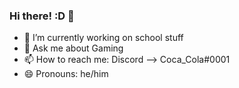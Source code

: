 ### Hi there! :D 👋


- 🔭 I’m currently working on school stuff
- 💬 Ask me about Gaming
- 📫 How to reach me: Discord --> Coca_Cola#0001
- 😄 Pronouns: he/him
